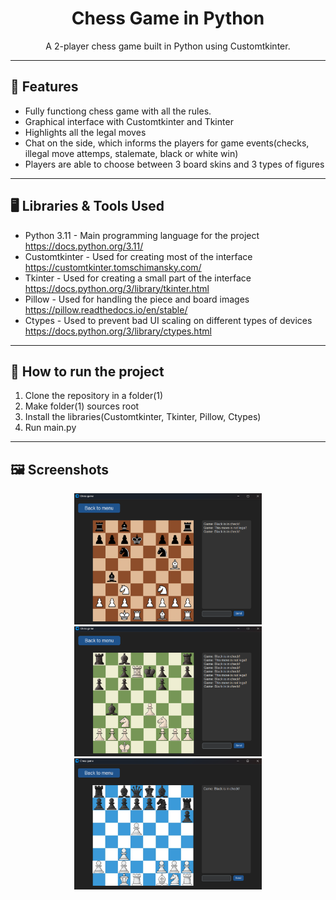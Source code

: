 <h1 align="center"> Chess Game in Python</h1>

<p align="center">
  A 2-player chess game built in Python using Customtkinter.
</p>

---

## 🧩 Features
- Fully functiong chess game with all the rules.
- Graphical interface with Customtkinter and Tkinter
- Highlights all the legal moves
- Chat on the side, which informs the players for game events(checks, illegal move attemps, stalemate, black or white win)
- Players are able to choose between 3 board skins and 3 types of figures

---

## 🖥️ Libraries & Tools Used
- Python 3.11 - Main programming language for the project https://docs.python.org/3.11/
- Customtkinter - Used for creating most of the interface https://customtkinter.tomschimansky.com/
- Tkinter - Used for creating a small part of the interface https://docs.python.org/3/library/tkinter.html
- Pillow - Used for handling the piece and board images https://pillow.readthedocs.io/en/stable/
- Ctypes - Used to prevent bad UI scaling on different types of devices https://docs.python.org/3/library/ctypes.html

---

## 🚀 How to run the project
1. Clone the repository in a folder(1)
2. Make folder(1) sources root
3. Install the libraries(Customtkinter, Tkinter, Pillow, Ctypes)
4. Run main.py

---

## 🖼️ Screenshots
<p align="center">
  <img src="chess_project/screenshots/scr_1.png" width="300" alt="Screenshot 1" />
  <img src="chess_project/screenshots/scr_2.png" width="300" alt="Screenshot 2" />
  <img src="chess_project/screenshots/scr_3.png" width="300" alt="Screenshot 3" />
</p>
